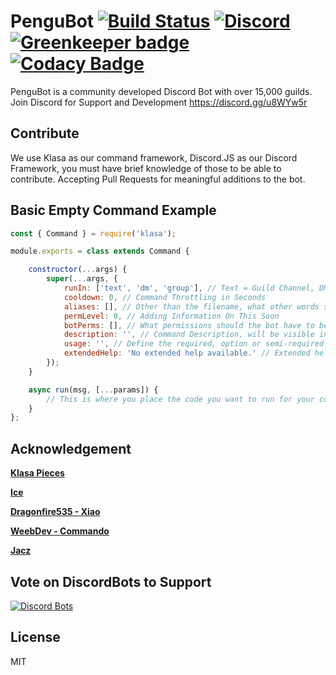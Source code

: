 # PenguBot [![Build Status](https://travis-ci.org/AdityaTD/PenguBot.svg?branch=master)](https://travis-ci.org/AdityaTD/PenguBot) [![Discord](https://discordapp.com/api/guilds/303195322514014210/embed.png)](https://discord.gg/u8WYw5r) [![Greenkeeper badge](https://badges.greenkeeper.io/AdityaTD/PenguBot.svg)](https://greenkeeper.io/) [![Codacy Badge](https://api.codacy.com/project/badge/Grade/112e816149814ef1a83d9a376cf566b5)](https://www.codacy.com/app/adityatripathidelhi/PenguBot?utm_source=github.com&amp;utm_medium=referral&amp;utm_content=AdityaTD/PenguBot&amp;utm_campaign=Badge_Grade)

PenguBot is a community developed Discord Bot with over 15,000 guilds.
Join Discord for Support and Development https://discord.gg/u8WYw5r

## Contribute
We use Klasa as our command framework, Discord.JS as our Discord Framework, you must have brief knowledge of those to be able to contribute. Accepting Pull Requests for meaningful additions to the bot.

## Basic Empty Command Example
```js
const { Command } = require('klasa');

module.exports = class extends Command {

    constructor(...args) {
        super(...args, {
            runIn: ['text', 'dm', 'group'], // Text = Guild Channel, DM = DM Channel and Group = Group Channel (For Selfbots)
            cooldown: 0, // Command Throttling in Seconds
            aliases: [], // Other than the filename, what other words should trigger the command
            permLevel: 0, // Adding Information On This Soon
            botPerms: [], // What permissions should the bot have to be able to use this command.
            description: '', // Command Description, will be visible in help command and website.
            usage: '', // Define the required, option or semi-required arguments here.
            extendedHelp: 'No extended help available.' // Extended help on how to use the command.
        });
    }

    async run(msg, [...params]) {
        // This is where you place the code you want to run for your command
    }
};
```

## Acknowledgement
[**Klasa Pieces**](https://github.com/dirigeants/klasa-pieces/)

[**Ice**](https://github.com/iceeMC/)

[**Dragonfire535 - Xiao**](https://github.com/dragonfire535)

[**WeebDev - Commando**](https://github.com/WeebDev/Commando)

[**Jacz**](https://github.com/MrJacz)

## Vote on DiscordBots to Support
[![Discord Bots](https://discordbots.org/api/widget/303181184718995457.svg)](https://discordbots.org/bot/303181184718995457/vote)

## License
MIT
